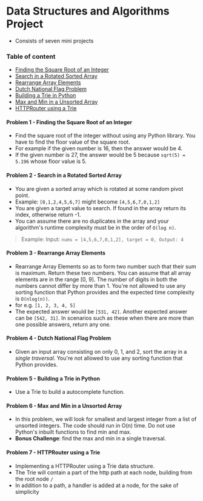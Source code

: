# Data Structures and Algorithms Project
* Consists of seven mini projects
### Table of content
* [Finding the Square Root of an Integer](#Problem-1)
* [Search in a Rotated Sorted Array](#Problem-2)
* [Rearrange Array Elements](#Problem-3)
* [Dutch National Flag Problem](#Problem-4)
* [Building a Trie in Python](#Problem-5)
* [Max and Min in a Unsorted Array](#Problem-6)
* [HTTPRouter using a Trie](#Problem-7)

#### Problem 1 - Finding the Square Root of an Integer
* Find the square root of the integer without using any Python library. You have to find the floor value of the square root.
* For example if the given number is 16, then the answer would be 4.
* If the given number is 27, the answer would be 5 because `sqrt(5) = 5.196` whose floor value is 5.

#### Problem 2 - Search in a Rotated Sorted Array
* You are given a sorted array which is rotated at some random pivot point.
* Example: `[0,1,2,4,5,6,7]` might become `[4,5,6,7,0,1,2]`
* You are given a target value to search. If found in the array return its index, otherwise return -1.
* You can assume there are no duplicates in the array and your algorithm's runtime complexity must be in the order of `O(log n)`.

> Example:
> Input: `nums = [4,5,6,7,0,1,2], target = 0, Output: 4`

#### Problem 3 - Rearrange Array Elements
* Rearrange Array Elements so as to form two number such that their sum is maximum. Return these two numbers. You can assume that all array elements are in the range [0, 9]. The number of digits in both the numbers cannot differ by more than 1. You're not allowed to use any sorting function that Python provides and the expected time complexity is `O(nlog(n))`.
* for e.g. `[1, 2, 3, 4, 5]`
* The expected answer would be `[531, 42]`. Another expected answer can be `[542, 31]`. In scenarios such as these when there are more than one possible answers, return any one.

#### Problem 4 - Dutch National Flag Problem
* Given an input array consisting on only 0, 1, and 2, sort the array in a *single traversal*. You're not allowed to use any sorting function that Python provides.

#### Problem 5 - Building a Trie in Python
* Use a Trie to build a autocomplete function.

#### Problem 6 - Max and Min in a Unsorted Array
* In this problem, we will look for smallest and largest integer from a list of unsorted integers. The code should run in O(n) time. Do not use Python's inbuilt functions to find min and max.
* **Bonus Challenge**: find the max and min in a single traversal.

#### Problem 7 - HTTPRouter using a Trie
* Implementing a HTTPRouter using a Trie data structure.
* The Trie will contain a part of the http path at each node, building from the root node `/`
* In addition to a path, a handler is added at a node, for the sake of simplicity
